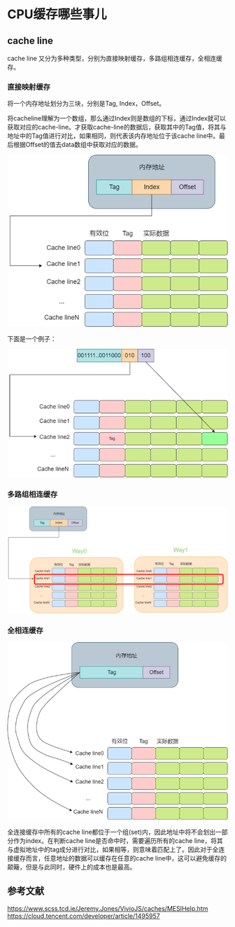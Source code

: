 # CPU缓存哪些事儿




## cache line

cache line 又分为多种类型，分别为直接映射缓存，多路组相连缓存，全相连缓存。


### 直接映射缓存

将一个内存地址划分为三块，分别是Tag, Index，Offset。

将cacheline理解为一个数组，那么通过Index则是数组的下标，通过Index就可以获取对应的cache-line。才获取cache-line的数据后，获取其中的Tag值，将其与地址中的Tag值进行对比，如果相同，则代表该内存地址位于该cache line中。最后根据Offset的值去data数组中获取对应的数据。

![cache line](https://raw.githubusercontent.com/zgjsxx/static-img-repo/main/blog/Linux/application-dev/CPU-cache/cpu-cache-line.png)

下面是一个例子：

![cache line](https://raw.githubusercontent.com/zgjsxx/static-img-repo/main/blog/Linux/application-dev/CPU-cache/cpu-cache-line2.png)


### 多路组相连缓存

![cache line](https://raw.githubusercontent.com/zgjsxx/static-img-repo/main/blog/Linux/application-dev/CPU-cache/multi-way.png)


### 全相连缓存

![cache line](https://raw.githubusercontent.com/zgjsxx/static-img-repo/main/blog/Linux/application-dev/CPU-cache/full-connected.png)

全连接缓存中所有的cache line都位于一个组(set)内，因此地址中将不会划出一部分作为index。在判断cache line是否命中时，需要遍历所有的cache line，将其与虚拟地址中的tag成分进行对比，如果相等，则意味着匹配上了。因此对于全连接缓存而言，任意地址的数据可以缓存在任意的cache line中，这可以避免缓存的颠簸，但是与此同时，硬件上的成本也是最高。

## 参考文献

https://www.scss.tcd.ie/Jeremy.Jones/VivioJS/caches/MESIHelp.htm
https://cloud.tencent.com/developer/article/1495957